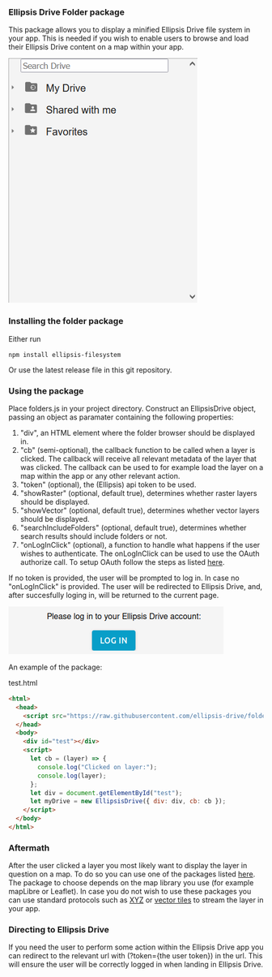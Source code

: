 ### Ellipsis Drive Folder package

This package allows you to display a minified Ellipsis Drive file system in your app. This is needed if you wish to enable users to browse and load their Ellipsis Drive content on a map within your app.

![Gif of the folders package in action](https://github.com/ellipsis-drive/folders-package/blob/main/img/ellipsis_drive_demo.gif)

### Installing the folder package

Either run
```
npm install ellipsis-filesystem
```
Or use the latest release file in this git repository.

### Using the package

Place folders.js in your project directory. Construct an EllipsisDrive object, passing an object as paramater containing the following properties:

1. "div", an HTML element where the folder browser should be displayed in.
2. "cb" (semi-optional), the callback function to be called when a layer is clicked. The callback will receive all relevant metadata of the layer that was clicked. The callback can be used to for example load the layer on a map within the app or any other relevant action.
3. "token" (optional), the (Ellipsis) api token to be used.
4. "showRaster" (optional, default true), determines whether raster layers should be displayed.
5. "showVector" (optional, default true), determines whether vector layers should be displayed.
6. "searchIncludeFolders" (optional, default true), determines whether search results should include folders or not.
7. "onLogInClick" (optional), a function to handle what happens if the user wishes to authenticate. The onLogInClick can be used to use the OAuth authorize call. To setup OAuth follow the steps as listed [here](https://docs.ellipsis-drive.com/developers/api-v3/oauth).

If no token is provided, the user will be prompted to log in. In case no "onLogInClick" is provided. The user will be redirected to Ellipsis Drive, and, after succesfully loging in, will be returned to the current page.

![Image of the log in prompt](https://github.com/ellipsis-drive/folders-package/blob/main/img/login.png)

An example of the package:

test.html

```html
<html>
  <head>
    <script src="https://raw.githubusercontent.com/ellipsis-drive/folders-package/npm-support/build/ellipsis-folders.js"></script>
  </head>
  <body>
    <div id="test"></div>
    <script>
      let cb = (layer) => {
        console.log("Clicked on layer:");
        console.log(layer);
      };
      let div = document.getElementById("test");
      let myDrive = new EllipsisDrive({ div: div, cb: cb });
    </script>
  </body>
</html>

```

### Aftermath
After the user clicked a layer you most likely want to display the layer in question on a map. To do so you can use one of the packages listed [here](https://github.com/ellipsis-drive). The package to choose depends on the map library you use (for example mapLibre or Leaflet). In case you do not wish to use these packages you can use standard protocols such as [XYZ](https://docs.ellipsis-drive.com/developers/api-v3/path-raster/timestamps/tile-service) or [vector tiles](https://docs.ellipsis-drive.com/developers/api-v3/ogc-protocols/mvt) to stream the layer in your app.

### Directing to Ellipsis Drive
If you need the user to perform some action within the Ellipsis Drive app you can redirect to the relevant url with (?token={the user token}) in the url. This will ensure the user will be correctly logged in when landing in Ellipsis Drive.

